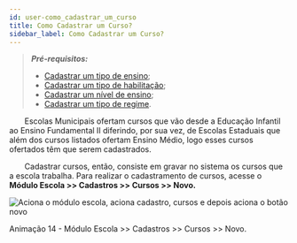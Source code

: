 ```yaml
---
id: user-como_cadastrar_um_curso
title: Como Cadastrar um Curso?
sidebar_label: Como Cadastrar um Curso?
---
```


>***Pré-requisitos:***
>   * [Cadastrar um tipo de ensino](user-como_cadastrar_tipo_de_curso.html#tipos-de-ensino);
>   * [Cadastrar um tipo de habilitação](user-como_cadastrar_tipo_de_curso.html#tipos-de-habilitacão);
>   * [Cadastrar um nível de ensino](user-como_cadastrar_tipo_de_curso.html#tipos-de-nivel-de-ensino);
>   * [Cadastrar um tipo de regime](user-como_cadastrar_tipo_de_curso.html#tipos-de-regime).

&nbsp;&nbsp;&nbsp;&nbsp;&nbsp;&nbsp;&nbsp;Escolas Municipais ofertam cursos que vão desde a Educação Infantil ao Ensino Fundamental II diferindo, por sua vez, de Escolas Estaduais que além dos cursos listados ofertam Ensino Médio, logo esses cursos ofertados têm que serem cadastrados.

&nbsp;&nbsp;&nbsp;&nbsp;&nbsp;&nbsp;&nbsp;Cadastrar cursos, então, consiste em gravar no sistema os cursos que a escola trabalha. Para realizar o cadastramento de cursos, acesse o **Módulo Escola >> Cadastros >> Cursos >> Novo.**

![Aciona o módulo escola, aciona cadastro, cursos e depois aciona o botão novo](/img/treinamento_gifs/cadastrar_curso.gif)

<p class="centerText">Animação 14 - Módulo Escola >> Cadastros >> Cursos >> Novo.</p>
